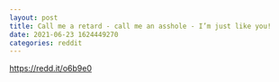 ```yaml
--- 
layout: post 
title: Call me a retard - call me an asshole - I’m just like you! 
date: 2021-06-23 1624449270 
categories: reddit 
--- 
```

https://redd.it/o6b9e0
